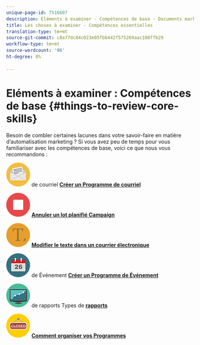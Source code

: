 ```yaml
---
unique-page-id: 7516607
description: Eléments à examiner - Compétences de base - Documents marketing - Documentation du produit
title: Les choses à examiner - Compétences essentielles
translation-type: tm+mt
source-git-commit: c8a77dc84c023e05fbb442f575269aac108ffb29
workflow-type: tm+mt
source-wordcount: '96'
ht-degree: 0%

---
```



# Eléments à examiner : Compétences de base {#things-to-review-core-skills}

Besoin de combler certaines lacunes dans votre savoir-faire en matière d’automatisation marketing ? Si vous avez peu de temps pour vous familiariser avec les compétences de base, voici ce que nous vous recommandons :

![Créer un Programme](assets/office-28.png) de courriel **[Créer un Programme de courriel](/help/marketo/product-docs/email-marketing/email-programs/creating-an-email-program/create-an-email-program.md)**

![Annuler un lot planifié Campaign](assets/multimedia-27.png) **[Annuler un lot planifié Campaign](/help/marketo/product-docs/core-marketo-concepts/smart-campaigns/using-smart-campaigns/cancel-a-scheduled-batch-campaign-run.md)**

![Modifier le texte dans un courrier électronique](assets/graphic-design-tools-34.png) **[Modifier le texte dans un courrier électronique](/help/marketo/product-docs/email-marketing/general/email-editor-2/edit-elements-in-an-email.md)**

![Créer un Programme](assets/seo-57.png) de Événement **[Créer un Programme de Événement](/help/marketo/product-docs/demand-generation/events/understanding-events/create-a-new-event-program.md)**

![Types](assets/seo-04.png) de rapports Types de **[rapports](/help/marketo/product-docs/reporting/basic-reporting/report-types/report-type-overview.md)**

![Comment organiser vos Programmes](assets/shopping-09.png) **[Comment organiser vos Programmes](/help/marketo/product-docs/core-marketo-concepts/programs/working-with-programs/best-practice-how-to-organize-your-programs.md)**
